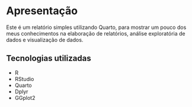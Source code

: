 # Apresentação

Este é um relatório simples utilizando Quarto, para mostrar um pouco dos meus conhecimentos na elaboração de relatórios, análise exploratória de dados e visualização de dados.

## Tecnologias utilizadas

- R
- RStudio
- Quarto
- Dplyr
- GGplot2


